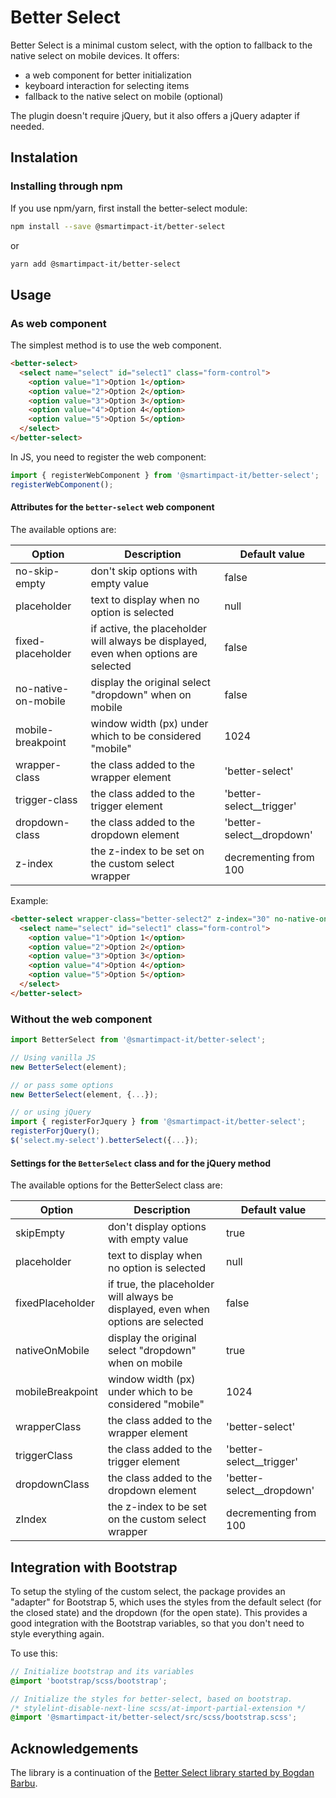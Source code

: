 # Better Select

Better Select is a minimal custom select, with the option to fallback to the native select on mobile devices. It offers:

- a web component for better initialization
- keyboard interaction for selecting items
- fallback to the native select on mobile (optional)

The plugin doesn't require jQuery, but it also offers a jQuery adapter if needed.

## Instalation

### Installing through npm

If you use npm/yarn, first install the better-select module:

```bash
npm install --save @smartimpact-it/better-select
```

or

```bash
yarn add @smartimpact-it/better-select
```

## Usage

### As web component

The simplest method is to use the web component.

```html
<better-select>
  <select name="select" id="select1" class="form-control">
    <option value="1">Option 1</option>
    <option value="2">Option 2</option>
    <option value="3">Option 3</option>
    <option value="4">Option 4</option>
    <option value="5">Option 5</option>
  </select>
</better-select>
```

In JS, you need to register the web component:

```javascript
import { registerWebComponent } from '@smartimpact-it/better-select';
registerWebComponent();
```

#### Attributes for the `better-select` web component

The available options are:

| Option              | Description                                                                         | Default value               |
| ------------------- | ----------------------------------------------------------------------------------- | --------------------------- |
| no-skip-empty       | don't skip options with empty value                                                 | false                       |
| placeholder         | text to display when no option is selected                                          | null                        |
| fixed-placeholder   | if active, the placeholder will always be displayed, even when options are selected | false                       |
| no-native-on-mobile | display the original select "dropdown" when on mobile                               | false                       |
| mobile-breakpoint   | window width (px) under which to be considered "mobile"                             | 1024                        |
| wrapper-class       | the class added to the wrapper element                                              | 'better-select'             |
| trigger-class       | the class added to the trigger element                                              | 'better-select\_\_trigger'  |
| dropdown-class      | the class added to the dropdown element                                             | 'better-select\_\_dropdown' |
| z-index             | the z-index to be set on the custom select wrapper                                  | decrementing from 100       |

Example:

```html
<better-select wrapper-class="better-select2" z-index="30" no-native-on-mobile>
  <select name="select" id="select1" class="form-control">
    <option value="1">Option 1</option>
    <option value="2">Option 2</option>
    <option value="3">Option 3</option>
    <option value="4">Option 4</option>
    <option value="5">Option 5</option>
  </select>
</better-select>
```

### Without the web component

```js
import BetterSelect from '@smartimpact-it/better-select';

// Using vanilla JS
new BetterSelect(element);

// or pass some options
new BetterSelect(element, {...});

// or using jQuery
import { registerForJquery } from '@smartimpact-it/better-select';
registerForjQuery();
$('select.my-select').betterSelect({...});
```

#### Settings for the `BetterSelect` class and for the jQuery method

The available options for the BetterSelect class are:

| Option           | Description                                                                       | Default value               |
| ---------------- | --------------------------------------------------------------------------------- | --------------------------- |
| skipEmpty        | don't display options with empty value                                            | true                        |
| placeholder      | text to display when no option is selected                                        | null                        |
| fixedPlaceholder | if true, the placeholder will always be displayed, even when options are selected | false                       |
| nativeOnMobile   | display the original select "dropdown" when on mobile                             | true                        |
| mobileBreakpoint | window width (px) under which to be considered "mobile"                           | 1024                        |
| wrapperClass     | the class added to the wrapper element                                            | 'better-select'             |
| triggerClass     | the class added to the trigger element                                            | 'better-select\_\_trigger'  |
| dropdownClass    | the class added to the dropdown element                                           | 'better-select\_\_dropdown' |
| zIndex           | the z-index to be set on the custom select wrapper                                | decrementing from 100       |

## Integration with Bootstrap

To setup the styling of the custom select, the package provides an "adapter" for Bootstrap 5, which uses the styles from the default select (for the closed state) and the dropdown (for the open state). This provides a good integration with the Bootstrap variables, so that you don't need to style everything again.

To use this:

```scss
// Initialize bootstrap and its variables
@import 'bootstrap/scss/bootstrap';

// Initialize the styles for better-select, based on bootstrap.
/* stylelint-disable-next-line scss/at-import-partial-extension */
@import '@smartimpact-it/better-select/src/scss/bootstrap.scss';
```

## Acknowledgements

The library is a continuation of the [Better Select library started by Bogdan Barbu](https://github.com/bogdanbeniaminb/better-select).
